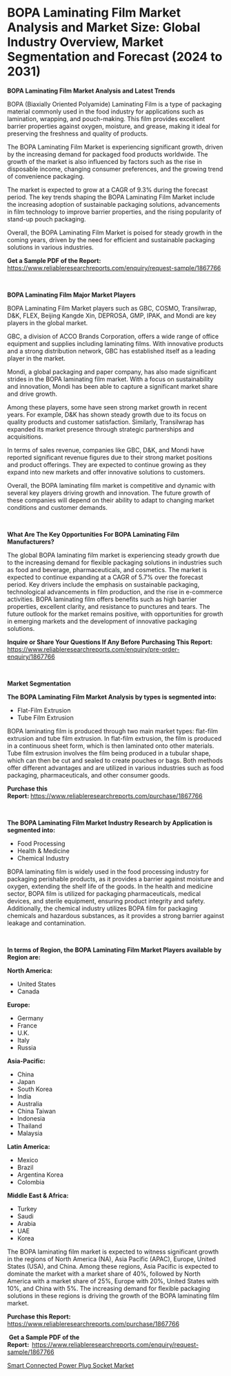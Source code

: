 <p><h1>BOPA Laminating Film Market Analysis and Market Size: Global Industry Overview, Market Segmentation and Forecast (2024 to 2031)</h1></p><p><strong>BOPA Laminating Film Market Analysis and Latest Trends</strong></p>
<p><p>BOPA (Biaxially Oriented Polyamide) Laminating Film is a type of packaging material commonly used in the food industry for applications such as lamination, wrapping, and pouch-making. This film provides excellent barrier properties against oxygen, moisture, and grease, making it ideal for preserving the freshness and quality of products.</p><p>The BOPA Laminating Film Market is experiencing significant growth, driven by the increasing demand for packaged food products worldwide. The growth of the market is also influenced by factors such as the rise in disposable income, changing consumer preferences, and the growing trend of convenience packaging.</p><p>The market is expected to grow at a CAGR of 9.3% during the forecast period. The key trends shaping the BOPA Laminating Film Market include the increasing adoption of sustainable packaging solutions, advancements in film technology to improve barrier properties, and the rising popularity of stand-up pouch packaging.</p><p>Overall, the BOPA Laminating Film Market is poised for steady growth in the coming years, driven by the need for efficient and sustainable packaging solutions in various industries.</p></p>
<p><strong>Get a Sample PDF of the Report:&nbsp;</strong> <a href="https://www.reliableresearchreports.com/enquiry/request-sample/1867766">https://www.reliableresearchreports.com/enquiry/request-sample/1867766</a></p>
<p>&nbsp;</p>
<p><strong>BOPA Laminating Film Major Market Players</strong></p>
<p><p>BOPA Laminating Film Market players such as GBC, COSMO, Transilwrap, D&K, FLEX, Beijing Kangde Xin, DEPROSA, GMP, IPAK, and Mondi are key players in the global market. </p><p>GBC, a division of ACCO Brands Corporation, offers a wide range of office equipment and supplies including laminating films. With innovative products and a strong distribution network, GBC has established itself as a leading player in the market.</p><p>Mondi, a global packaging and paper company, has also made significant strides in the BOPA laminating film market. With a focus on sustainability and innovation, Mondi has been able to capture a significant market share and drive growth. </p><p>Among these players, some have seen strong market growth in recent years. For example, D&K has shown steady growth due to its focus on quality products and customer satisfaction. Similarly, Transilwrap has expanded its market presence through strategic partnerships and acquisitions.</p><p>In terms of sales revenue, companies like GBC, D&K, and Mondi have reported significant revenue figures due to their strong market positions and product offerings. They are expected to continue growing as they expand into new markets and offer innovative solutions to customers.</p><p>Overall, the BOPA laminating film market is competitive and dynamic with several key players driving growth and innovation. The future growth of these companies will depend on their ability to adapt to changing market conditions and customer demands.</p></p>
<p>&nbsp;</p>
<p><strong>What Are The Key Opportunities For BOPA Laminating Film Manufacturers?</strong></p>
<p><p>The global BOPA laminating film market is experiencing steady growth due to the increasing demand for flexible packaging solutions in industries such as food and beverage, pharmaceuticals, and cosmetics. The market is expected to continue expanding at a CAGR of 5.7% over the forecast period. Key drivers include the emphasis on sustainable packaging, technological advancements in film production, and the rise in e-commerce activities. BOPA laminating film offers benefits such as high barrier properties, excellent clarity, and resistance to punctures and tears. The future outlook for the market remains positive, with opportunities for growth in emerging markets and the development of innovative packaging solutions.</p></p>
<p><strong>Inquire or Share Your Questions If Any Before Purchasing This Report:</strong> <a href="https://www.reliableresearchreports.com/enquiry/pre-order-enquiry/1867766">https://www.reliableresearchreports.com/enquiry/pre-order-enquiry/1867766</a></p>
<p>&nbsp;</p>
<p><strong>Market Segmentation</strong></p>
<p><strong>The BOPA Laminating Film Market Analysis by types is segmented into:</strong></p>
<p><ul><li>Flat-Film Extrusion</li><li>Tube Film Extrusion</li></ul></p>
<p><p>BOPA laminating film is produced through two main market types: flat-film extrusion and tube film extrusion. In flat-film extrusion, the film is produced in a continuous sheet form, which is then laminated onto other materials. Tube film extrusion involves the film being produced in a tubular shape, which can then be cut and sealed to create pouches or bags. Both methods offer different advantages and are utilized in various industries such as food packaging, pharmaceuticals, and other consumer goods.</p></p>
<p><strong>Purchase this Report:&nbsp;</strong><a href="https://www.reliableresearchreports.com/purchase/1867766">https://www.reliableresearchreports.com/purchase/1867766</a></p>
<p>&nbsp;</p>
<p><strong>The BOPA Laminating Film Market Industry Research by Application is segmented into:</strong></p>
<p><ul><li>Food Processing</li><li>Health & Medicine</li><li>Chemical Industry</li></ul></p>
<p><p>BOPA laminating film is widely used in the food processing industry for packaging perishable products, as it provides a barrier against moisture and oxygen, extending the shelf life of the goods. In the health and medicine sector, BOPA film is utilized for packaging pharmaceuticals, medical devices, and sterile equipment, ensuring product integrity and safety. Additionally, the chemical industry utilizes BOPA film for packaging chemicals and hazardous substances, as it provides a strong barrier against leakage and contamination.</p></p>
<p>&nbsp;</p>
<p><strong>In terms of Region, the BOPA Laminating Film Market Players available by Region are:</strong></p>
<p>
    <p> <strong> North America: </strong>
        <ul>
            <li>United States</li>
            <li>Canada</li>
        </ul>
        </p> 
    <p> <strong> Europe: </strong>
        <ul>
            <li>Germany</li>
            <li>France</li>
            <li>U.K.</li>
            <li>Italy</li>
            <li>Russia</li>
        </ul>
        </p> 
    <p> <strong> Asia-Pacific: </strong>
        <ul>
            <li>China</li>
            <li>Japan</li>
            <li>South Korea</li>
            <li>India</li>
            <li>Australia</li>
            <li>China Taiwan</li>
            <li>Indonesia</li>
            <li>Thailand</li>
            <li>Malaysia</li>
        </ul>
        </p> 
    <p> <strong> Latin America: </strong>
        <ul>
            <li>Mexico</li>
            <li>Brazil</li>
            <li>Argentina Korea</li>
            <li>Colombia</li>
        </ul>
        </p> 
    <p> <strong> Middle East & Africa: </strong>
        <ul>
            <li>Turkey</li>
            <li>Saudi</li>
            <li>Arabia</li>
            <li>UAE</li>
            <li>Korea</li>
        </ul>
    </p>
    </p>
<p><p>The BOPA laminating film market is expected to witness significant growth in the regions of North America (NA), Asia Pacific (APAC), Europe, United States (USA), and China. Among these regions, Asia Pacific is expected to dominate the market with a market share of 40%, followed by North America with a market share of 25%, Europe with 20%, United States with 10%, and China with 5%. The increasing demand for flexible packaging solutions in these regions is driving the growth of the BOPA laminating film market.</p></p>
<p><strong>Purchase this Report: </strong><a href="https://www.reliableresearchreports.com/purchase/1867766">https://www.reliableresearchreports.com/purchase/1867766</a></p>
<p>&nbsp;<strong>Get a Sample PDF of the Report:&nbsp;&nbsp;</strong><a href="https://www.reliableresearchreports.com/enquiry/request-sample/1867766">https://www.reliableresearchreports.com/enquiry/request-sample/1867766</a></p>
<p><strong></strong></p>
<p><p><a href="https://noble-drawer-34c.notion.site/Smart-Connected-Power-Plug-Socket-Market-Offers-Provide-Insightful-Data-for-the-Time-Period-from-202-c26c218b17f1441da67446e37873ed75">Smart Connected Power Plug Socket Market</a></p></p>